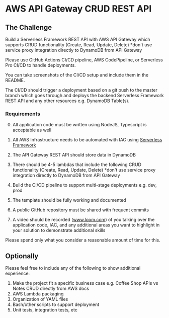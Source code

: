 # AWS API Gateway CRUD REST API

## The Challenge

Build a Serverless Framework REST API with AWS API Gateway which supports CRUD functionality (Create, Read, Update, Delete) *don't use service proxy integration directly to DynamoDB from API Gateway

Please use GitHub Actions CI/CD pipeline, AWS CodePipeline, or Serverless Pro CI/CD to handle deployments.

You can take screenshots of the CI/CD setup and include them in the README.

The CI/CD should trigger a deployment based on a git push to the master branch which goes through and deploys the backend Serverless Framework REST API and any other resources e.g. DynamoDB Table(s).

### Requirements

0. All application code must be written using NodeJS, Typescript is acceptable as well

1. All AWS Infrastructure needs to be automated with IAC using [Serverless Framework](https://www.serverless.com)

2. The API Gateway REST API should store data in DynamoDB

3. There should be 4-5 lambdas that include the following CRUD functionality (Create, Read, Update, Delete) *don't use service proxy integration directly to DynamoDB from API Gateway

3. Build the CI/CD pipeline to support multi-stage deployments e.g. dev, prod

4. The template should be fully working and documented

4. A public GitHub repository must be shared with frequent commits

5. A video should be recorded (www.loom.com) of you talking over the application code, IAC, and any additional areas you want to highlight in your solution to demonstrate additional skills

Please spend only what you consider a reasonable amount of time for this.

## Optionally

Please feel free to include any of the following to show additional experience:

1. Make the project fit a specific business case e.g. Coffee Shop APIs vs Notes CRUD directly from AWS docs
2. AWS Lambda packaging
3. Organization of YAML files
4. Bash/other scripts to support deployment
5. Unit tests, integration tests, etc